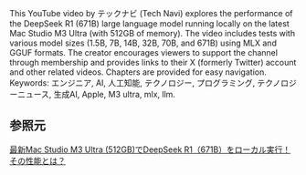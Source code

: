 This YouTube video by テックナビ (Tech Navi) explores the performance of the DeepSeek R1 (671B) large language model running locally on the latest Mac Studio M3 Ultra (with 512GB of memory). The video includes tests with various model sizes (1.5B, 7B, 14B, 32B, 70B, and 671B) using MLX and GGUF formats. The creator encourages viewers to support the channel through membership and provides links to their X (formerly Twitter) account and other related videos. Chapters are provided for easy navigation. Keywords: エンジニア, AI, 人工知能, テクノロジー, プログラミング, テクノロジーニュース, 生成AI, Apple, M3 ultra, mlx, llm.

 ## 参照元
[最新Mac Studio M3 Ultra (512GB)でDeepSeek R1（671B）をローカル実行！その性能とは？](https://www.youtube.com/embed/HG_24EFF-Uw)